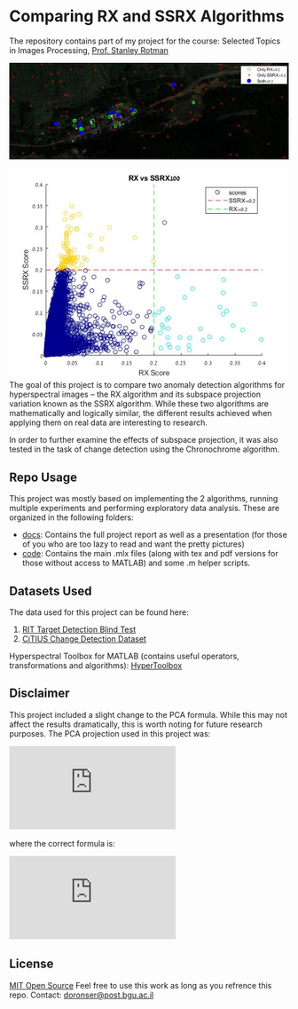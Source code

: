 # Comparing RX and SSRX Algorithms
The repository contains part of my project for the course:
Selected Topics in Images Processing, [Prof. Stanley Rotman](http://www.ee.bgu.ac.il/~srotman/)

![RIT Results](imgs/cover.jpg)

![RIT Results](imgs/cover2.jpg)
The goal of this project is to compare two anomaly detection algorithms for hyperspectral images – the RX algorithm and its subspace projection variation known as the SSRX algorithm. While these two algorithms are mathematically and logically similar, the different results achieved when applying them on real data are interesting to research.

In order to further examine the effects of subspace projection, it was also tested in the task of change detection using the Chronochrome algorithm.

## Repo Usage
This project was mostly based on implementing the 2 algorithms, running multiple experiments and performing exploratory data analysis. These are organized in the following folders:
- [docs](docs): Contains the full project report as well as a presentation (for those of you who are too lazy to read and want the pretty pictures)
- [code](code): Contains the main .mlx files (along with tex and pdf versions for those without access to MATLAB) and some .m helper scripts.

## Datasets Used
The data used for this project can be found here:
1. [RIT Target Detection Blind Test](http://dirsapps.cis.rit.edu/blindtest/)
2. [CiTIUS Change Detection Dataset](https://gitlab.citius.usc.es/hiperespectral/ChangeDetectionDataset)

Hyperspectral Toolbox for MATLAB (contains useful operators, transformations and algorithms):
[HyperToolbox](https://github.com/isaacgerg/matlabHyperspectralToolbox)


## Disclaimer
This project included a slight change to the PCA formula. While this may not affect the results dramatically, this is worth noting for future research purposes.
The PCA projection used in this project was:

![Original PCA](http://latex.codecogs.com/svg.latex?X_%7BPCA%7D%3D+%28X+-+m%29+%5Cphi%5E%7B-1%7D+V_q)

where the correct formula is:

![Original PCA](http://latex.codecogs.com/svg.latex?X_%7BPCA%7D%3D+%28X+-+m%29+%5Cphi%5E%7B-%5Cfrac%7B1%7D%7B2%7D%7D+V_q)

## License
[MIT Open Source](https://choosealicense.com/licenses/mit/)
Feel free to use this work as long as you refrence this repo.
Contact: doronser@post.bgu.ac.il
